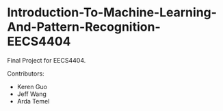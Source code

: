 # Introduction-To-Machine-Learning-And-Pattern-Recognition-EECS4404
Final Project for EECS4404.

Contributors:
- Keren Guo
- Jeff Wang
- Arda Temel
